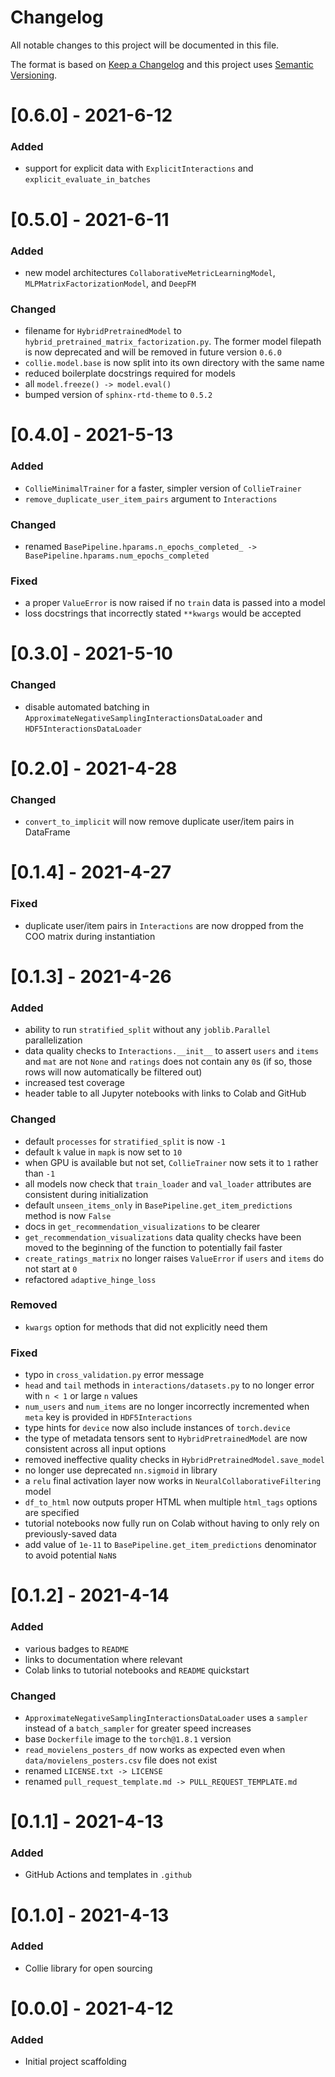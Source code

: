 # Changelog
All notable changes to this project will be documented in this file.

The format is based on [Keep a Changelog](http://keepachangelog.com/en/1.0.0/) and this project uses [Semantic Versioning](http://semver.org/).

# [0.6.0] - 2021-6-12
### Added
 - support for explicit data with ``ExplicitInteractions`` and ``explicit_evaluate_in_batches``

# [0.5.0] - 2021-6-11
### Added
 - new model architectures ``CollaborativeMetricLearningModel``, ``MLPMatrixFactorizationModel``, and ``DeepFM``
### Changed
 - filename for ``HybridPretrainedModel`` to ``hybrid_pretrained_matrix_factorization.py``. The former model filepath is now deprecated and will be removed in future version ``0.6.0``
 - ``collie.model.base`` is now split into its own directory with the same name
 - reduced boilerplate docstrings required for models
 - all ``model.freeze() -> model.eval()``
 - bumped version of ``sphinx-rtd-theme`` to ``0.5.2``

# [0.4.0] - 2021-5-13
### Added
 - ``CollieMinimalTrainer`` for a faster, simpler version of ``CollieTrainer``
 - ``remove_duplicate_user_item_pairs`` argument to ``Interactions``
### Changed
 - renamed `BasePipeline.hparams.n_epochs_completed_ -> BasePipeline.hparams.num_epochs_completed`
### Fixed
 - a proper ``ValueError`` is now raised if no ``train`` data is passed into a model
 - loss docstrings that incorrectly stated ``**kwargs`` would be accepted

# [0.3.0] - 2021-5-10
### Changed
 - disable automated batching in ``ApproximateNegativeSamplingInteractionsDataLoader`` and ``HDF5InteractionsDataLoader``

# [0.2.0] - 2021-4-28
### Changed
 - ``convert_to_implicit`` will now remove duplicate user/item pairs in DataFrame

# [0.1.4] - 2021-4-27
### Fixed
 - duplicate user/item pairs in ``Interactions`` are now dropped from the COO matrix during instantiation

# [0.1.3] - 2021-4-26
### Added
 - ability to run ``stratified_split`` without any ``joblib.Parallel`` parallelization
 - data quality checks to ``Interactions.__init__`` to assert ``users`` and ``items`` and ``mat`` are not ``None`` and ``ratings`` does not contain any ``0``s (if so, those rows will now automatically be filtered out)
 - increased test coverage
 - header table to all Jupyter notebooks with links to Colab and GitHub
### Changed
 - default ``processes`` for ``stratified_split`` is now ``-1``
 - default ``k`` value in ``mapk`` is now set to ``10``
 - when GPU is available but not set, ``CollieTrainer`` now sets it to ``1`` rather than ``-1``
 - all models now check that ``train_loader`` and ``val_loader`` attributes are consistent during initialization
 - default ``unseen_items_only`` in ``BasePipeline.get_item_predictions`` method is now ``False``
 - docs in ``get_recommendation_visualizations`` to be clearer
 - ``get_recommendation_visualizations`` data quality checks have been moved to the beginning of the function to potentially fail faster
 - ``create_ratings_matrix`` no longer raises ``ValueError`` if ``users`` and ``items`` do not start at ``0``
 - refactored ``adaptive_hinge_loss``
### Removed
 - ``kwargs`` option for methods that did not explicitly need them
### Fixed
 - typo in ``cross_validation.py`` error message
 - ``head`` and ``tail`` methods in ``interactions/datasets.py`` to no longer error with ``n < 1`` or large ``n`` values
 - ``num_users`` and ``num_items`` are no longer incorrectly incremented when ``meta`` key is provided in ``HDF5Interactions``
 - type hints for ``device`` now also include instances of ``torch.device``
 - the type of metadata tensors sent to ``HybridPretrainedModel`` are now consistent across all input options
 - removed ineffective quality checks in ``HybridPretrainedModel.save_model``
 - no longer use deprecated ``nn.sigmoid`` in library
 - a ``relu`` final activation layer now works in ``NeuralCollaborativeFiltering`` model
 - ``df_to_html`` now outputs proper HTML when multiple ``html_tags`` options are specified
 - tutorial notebooks now fully run on Colab without having to only rely on previously-saved data
 - add value of ``1e-11`` to ``BasePipeline.get_item_predictions`` denominator to avoid potential ``NaN``s

# [0.1.2] - 2021-4-14
### Added
 - various badges to ``README``
 - links to documentation where relevant
 - Colab links to tutorial notebooks and ``README`` quickstart
### Changed
 - ``ApproximateNegativeSamplingInteractionsDataLoader`` uses a ``sampler`` instead of a ``batch_sampler`` for greater speed increases
 - base ``Dockerfile`` image to the ``torch@1.8.1`` version
 - ``read_movielens_posters_df`` now works as expected even when ``data/movielens_posters.csv`` file does not exist
 - renamed ``LICENSE.txt -> LICENSE``
 - renamed ``pull_request_template.md -> PULL_REQUEST_TEMPLATE.md``

# [0.1.1] - 2021-4-13
### Added
 - GitHub Actions and templates in ``.github``

# [0.1.0] - 2021-4-13
### Added
 - Collie library for open sourcing

# [0.0.0] - 2021-4-12
### Added
 - Initial project scaffolding
